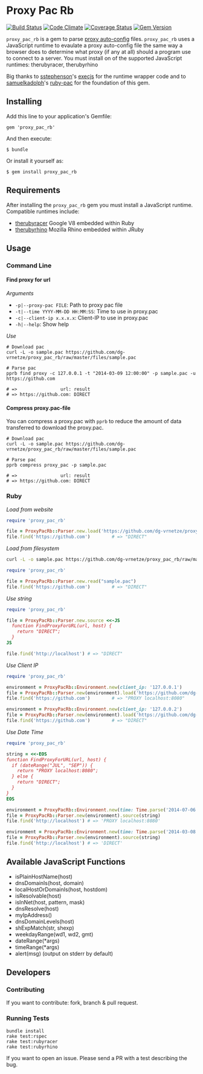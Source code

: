 # Proxy Pac Rb

[![Build Status](https://travis-ci.org/dg-ratiodata/proxy_pac_rb.png?branch=master)](https://travis-ci.org/dg-ratiodata/proxy_pac_rb)
[![Code Climate](https://codeclimate.com/github/dg-ratiodata/proxy_pac_rb.png)](https://codeclimate.com/github/dg-ratiodata/proxy_pac_rb)
[![Coverage Status](https://coveralls.io/repos/dg-ratiodata/proxy_pac_rb/badge.png?branch=master)](https://coveralls.io/r/dg-ratiodata/proxy_pac_rb?branch=master)
[![Gem Version](https://badge.fury.io/rb/proxy_pac_rb.png)](http://badge.fury.io/rb/proxy_pac_rb)

`proxy_pac_rb` is a gem to parse [proxy auto-config](http://en.wikipedia.org/wiki/Proxy_auto-config) files.
`proxy_pac_rb` uses a JavaScript runtime to evaulate a proxy auto-config file the same way a browser does to determine what proxy (if
any at all) should a program use to connect to a server. You must install on of the supported JavaScript runtimes:
therubyracer, therubyrhino

Big thanks to [sstephenson](https://github.com/sstephenson)'s [execjs](https://github.com/sstephenson/execjs) for the
runtime wrapper code and to
[samuelkadolph](https://github.com/samuelkadolph/ruby-pac)'s
[ruby-pac](https://github.com/samuelkadolph/ruby-pac) for the foundation of this gem.

## Installing

Add this line to your application's Gemfile:

    gem 'proxy_pac_rb'

And then execute:

    $ bundle

Or install it yourself as:

    $ gem install proxy_pac_rb


## Requirements

After installing the `proxy_pac_rb` gem you must install a JavaScript runtime. Compatible runtimes include:

* [therubyracer](https://rubygems.org/gems/therubyracer) Google V8 embedded within Ruby
* [therubyrhino](https://rubygems.org/gems/therubyrhino/) Mozilla Rhino embedded within JRuby

## Usage

### Command Line

#### Find proxy for url

*Arguments*

* `-p|--proxy-pac FILE`: Path to proxy pac file
* `-t|--time YYYY-MM-DD HH:MM:SS`: Time to use in proxy.pac
* `-c|--client-ip x.x.x.x`: Client-IP to use in proxy.pac
* `-h|--help`: Show help

*Use*

```
# Download pac
curl -L -o sample.pac https://github.com/dg-vrnetze/proxy_pac_rb/raw/master/files/sample.pac

# Parse pac
pprb find proxy -c 127.0.0.1 -t "2014-03-09 12:00:00" -p sample.pac -u https://github.com

# =>                url: result
# => https://github.com: DIRECT
```

#### Compress proxy.pac-file

You can compress a proxy.pac with `pprb` to reduce the amount of data
transferred to download the proxy.pac.

```
# Download pac
curl -L -o sample.pac https://github.com/dg-vrnetze/proxy_pac_rb/raw/master/files/sample.pac

# Parse pac
pprb compress proxy_pac -p sample.pac

# =>                url: result
# => https://github.com: DIRECT
```

### Ruby

*Load from website*

```ruby
require 'proxy_pac_rb'

file = ProxyPacRb::Parser.new.load('https://github.com/dg-vrnetze/proxy_pac_rb/raw/master/files/sample.pac')
file.find('https://github.com')        # => "DIRECT"
```

*Load from filesystem*

```bash
curl -L -o sample.pac https://github.com/dg-vrnetze/proxy_pac_rb/raw/master/files/sample.pac
```

```ruby
require 'proxy_pac_rb'

file = ProxyPacRb::Parser.new.read("sample.pac")
file.find('https://github.com')        # => "DIRECT"
```

*Use string*

```ruby
require 'proxy_pac_rb'

file = ProxyPacRb::Parser.new.source <<-JS
  function FindProxyForURL(url, host) {
    return "DIRECT";
  }
JS

file.find('http://localhost') # => "DIRECT"
```

*Use Client IP*

```ruby
require 'proxy_pac_rb'

environment = ProxyPacRb::Environment.new(client_ip: '127.0.0.1')
file = ProxyPacRb::Parser.new(environment).load('https://github.com/dg-vrnetze/proxy_pac_rb/raw/master/files/sample2.pac')
file.find('https://github.com')        # => "PROXY localhost:8080"

environment = ProxyPacRb::Environment.new(client_ip: '127.0.0.2')
file = ProxyPacRb::Parser.new(environment).load('https://github.com/dg-vrnetze/proxy_pac_rb/raw/master/files/sample2.pac')
file.find('https://github.com')        # => "DIRECT"
```

*Use Date Time*

```ruby
require 'proxy_pac_rb'

string = <<-EOS
function FindProxyForURL(url, host) {
  if (dateRange("JUL", "SEP")) {
    return "PROXY localhost:8080";                                                                                                          
  } else {
    return "DIRECT";
  }
}
EOS

environment = ProxyPacRb::Environment.new(time: Time.parse('2014-07-06 12:00'))
file = ProxyPacRb::Parser.new(environment).source(string)
file.find('http://localhost') # => 'PROXY localhost:8080'

environment = ProxyPacRb::Environment.new(time: Time.parse('2014-03-08 6:00'))
file = ProxyPacRb::Parser.new(environment).source(string)
file.find('http://localhost') # => 'DIRECT'
```

## Available JavaScript Functions

* isPlainHostName(host)
* dnsDomainIs(host, domain)
* localHostOrDomainIs(host, hostdom)
* isResolvable(host)
* isInNet(host, pattern, mask)
* dnsResolve(host)
* myIpAddress()
* dnsDomainLevels(host)
* shExpMatch(str, shexp)
* weekdayRange(wd1, wd2, gmt)
* dateRange(*args)
* timeRange(*args)
* alert(msg) (output on stderr by default)

## Developers

### Contributing

If you want to contribute: fork, branch & pull request.

### Running Tests

```
bundle install
rake test:rspec
rake test:rubyracer
rake test:rubyrhino
```

If you want to open an issue. Please send a PR with a test describing the bug.

